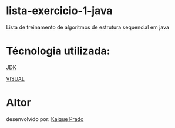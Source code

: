 # lista-exercicio-1-java
Lista de treinamento de algoritmos de estrutura sequencial em java

# Técnologia utilizada: 

[JDK](https://www.oracle.com/br/java/technologies/downloads/)

[VISUAL](https://code.visualstudio.com/)

# Altor 
desenvolvido por: [Kaique Prado](https://github.com/Kaique-Prado)

